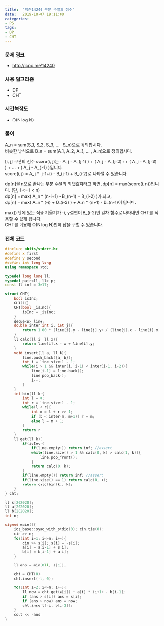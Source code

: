 ```yaml
---
title:  "백준14240 부분 수열의 점수"
date:   2019-10-07 19:11:00
categories:
- PS
tags:
- DP
- CHT
---
```


### 문제 링크
* http://icpc.me/14240

### 사용 알고리즘
* DP
* CHT

### 시간복잡도
* O(N log N)

### 풀이
A_n = sum(S_1, S_2, S_3, ... , S_n)으로 정의합시다.<br>
비슷한 방식으로 B_n = sum(A_1, A_2, A_3, ... , A_n)으로 정의합시다.

[i, j] 구간의 점수 score(i, j)는 ( A_j - A_(j-1) ) + ( A_j - A_(j-2) ) + ( A_j - A_(j-3) ) + ... + ( A_j - A_(i-1) )입니다.<br>
score(i, j) = A_j * (j-1+i) - B_(j-1) + B_(i-2)로 나타낼 수 있습니다.

dp[n]을 n으로 끝나는 부분 수열의 최댓값이라고 하면, dp[n] = max(score(i, n))입니다. (단, 1 <= i < n)<br>
dp[n] = max( A_n * (n-i+1) - B_(n-1) + B_(i-2) )가 되고,<br>
dp[n] = max( A_n * (-i) + B_(i-2) ) + A_n * (n+1) - B_(n-1)이 됩니다.

max() 안에 있는 식을 기울기가 -i, y절편이 B_(i-2)인 일차 함수로 나타내면 CHT를 적용할 수 있게 됩니다.<br>
CHT를 이용해 O(N log N)만에 답을 구할 수 있습니다.

### 전체 코드
```cpp
#include <bits/stdc++.h>
#define x first
#define y second
#define int long long
using namespace std;

typedef long long ll;
typedef pair<ll, ll> p;
const ll inf = 3e17;

struct CHT{
	bool isInc;
	CHT(){}
	CHT(bool _isInc){
		isInc = _isInc;
	}
	deque<p> line;
	double inter(int i, int j){
		return 1.00 * (line[i].y - line[j].y) / (line[j].x - line[i].x);
	}
	ll calc(ll i, ll x){
		return line[i].x * x + line[i].y;
	}
	void insert(ll a, ll b){
		line.push_back({a, b});
		int i = line.size() - 1;
		while(i > 1 && inter(i, i-1) < inter(i-1, i-2)){
			line[i-1] = line.back();
			line.pop_back();
			i--;
		}
	}
	int bin(ll k){
		int l = 0;
		int r = line.size() - 1;
		while(l < r){
			int m = l + r >> 1;
			if (k < inter(m, m+1)) r = m;
			else l = m + 1;
		}
		return r;
	}
	ll get(ll k){
		if(isInc){
			if(line.empty()) return inf; //assert
			while(line.size() > 1 && calc(0, k) > calc(1, k)){
				line.pop_front();
			}
			return calc(0, k);
		}
		if(line.empty()) return inf; //assert
		if(line.size() == 1) return calc(0, k);
		return calc(bin(k), k);
	}
} cht;

ll s[202020];
ll a[202020];
ll b[202020];
int n;

signed main(){
	ios_base::sync_with_stdio(0); cin.tie(0);
	cin >> n;
	for(int i=1; i<=n; i++){
		cin >> s[i]; s[i] = -s[i];
		a[i] = a[i-1] + s[i];
		b[i] = b[i-1] + a[i];
	}

	ll ans = min(0ll, s[1]);

	cht = CHT(0);
	cht.insert(-1, 0);

	for(int i=2; i<=n; i++){
		ll now = cht.get(a[i]) + a[i] * (i+1) - b[i-1];
		if (ans > s[i]) ans = s[i];
		if (ans > now) ans = now;
		cht.insert(-i, b[i-2]);
	}
	cout << -ans;
}
```
